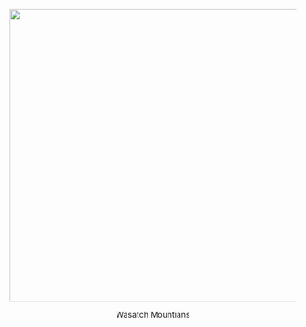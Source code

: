 <body>
 
 <p align="center"><img border="0" src="image006.jpg" width="799" height="514"></p>
 <p align="center">Wasatch Mountians</p>
 
 </body>
